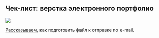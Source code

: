 ## Чек-лист: верстка электронного портфолио

![](/img/PRT_55/portf-pdf-cover-3.jpg#rounded)

[Рассказываем](https://softculture.cc/blog/entries/articles/chek-list-sozdanie-elektronnogo-portfolio), как подготовить файл к отправке по e-mail.